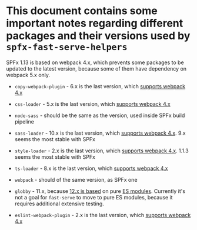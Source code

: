 # This document contains some important notes regarding different packages and their versions used by `spfx-fast-serve-helpers`

SPFx 1.13 is based on webpack 4.x, which prevents some packages to be updated to the latest version, because some of them have dependency on webpack 5.x only.

- `copy-webpack-plugin` - 6.x is the last version, which [supports webpack 4.x](https://github.com/webpack-contrib/copy-webpack-plugin/blob/master/CHANGELOG.md#700-2020-12-10)

- `css-loader` - 5.x is the last version, which [supports webpack 4.x](https://github.com/webpack-contrib/css-loader/blob/master/CHANGELOG.md#600-2021-07-14)

- `node-sass` - should be the same as the version, used inside SPFx build pipeline

- `sass-loader` - 10.x is the last version, which [supports webpack 4.x](https://github.com/webpack-contrib/sass-loader/blob/master/CHANGELOG.md#1100-2021-02-05). 9.x seems the most stable with SPFx

- `style-loader` - 2.x is the last version, which [supports webpack 4.x](https://github.com/webpack-contrib/style-loader/blob/master/CHANGELOG.md#300-2021-06-24). 1.1.3 seems the most stable with SPFx

- `ts-loader` - 8.x is the last version, which [supports webpack 4.x](https://github.com/TypeStrong/ts-loader/blob/main/CHANGELOG.md#v900)

- `webpack` - should of the same version, as SPFx one

- `globby` - 11.x, because [12.x is based](https://github.com/sindresorhus/globby/releases/tag/v12.0.0) on pure [ES modules](https://gist.github.com/sindresorhus/a39789f98801d908bbc7ff3ecc99d99c). Currently it's not a goal for `fast-serve` to move to pure ES modules, because it requires additional extensive testing.

- `eslint-webpack-plugin` - 2.x is the last version, which [supports webpack 4.x](https://github.com/webpack-contrib/eslint-webpack-plugin/blob/master/CHANGELOG.md#300-2021-07-19)
